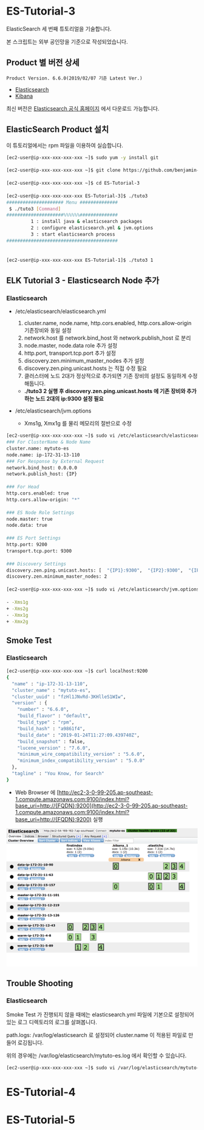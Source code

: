 # ES-Tutorial-3

ElasticSearch 세 번째 튜토리얼을 기술합니다.

본 스크립트는 외부 공인망을 기준으로 작성되었습니다.

## Product 별 버전 상세
```
Product Version. 6.6.0(2019/02/07 기준 Latest Ver.)
```
* [Elasticsearch](https://artifacts.elastic.co/downloads/elasticsearch/elasticsearch-6.6.0.rpm)
* [Kibana](https://artifacts.elastic.co/downloads/kibana/kibana-6.6.0-x86_64.rpm)

최신 버전은 [Elasticsearch 공식 홈페이지](https://www.elastic.co/downloads) 에서 다운로드 가능합니다.

## ElasticSearch Product 설치

이 튜토리얼에서는 rpm 파일을 이용하여 실습합니다.

```bash
[ec2-user@ip-xxx-xxx-xxx-xxx ~]$ sudo yum -y install git

[ec2-user@ip-xxx-xxx-xxx-xxx ~]$ git clone https://github.com/benjamin-btn/ES-Tutorial-3.git

[ec2-user@ip-xxx-xxx-xxx-xxx ~]$ cd ES-Tutorial-3

[ec2-user@ip-xxx-xxx-xxx-xxx ES-Tutorial-3]$ ./tuto3
##################### Menu ##############
 $ ./tuto3 [Command]
#####################%%%%%%##############
         1 : install java & elasticsearch packages
         2 : configure elasticsearch.yml & jvm.options
         3 : start elasticsearch process
#########################################


[ec2-user@ip-xxx-xxx-xxx-xxx ES-Tutorial-1]$ ./tuto3 1

```

## ELK Tutorial 3 - Elasticsearch Node 추가

### Elasticsearch
* /etc/elasticsearch/elasticsearch.yml
  1) cluster.name, node.name, http.cors.enabled, http.cors.allow-origin 기존장비와 동일 설정
  2) network.host 를 network.bind_host 와 network.publish_host 로 분리
  3) node.master, node.data role 추가 설정
  4) http.port, transport.tcp.port 추가 설정
  5) discovery.zen.minimum_master_nodes 추가 설정
  6) discovery.zen.ping.unicast.hosts 는 직접 수정 필요
  7) 클러스터에 노드 2대가 정상적으로 추가되면 기존 장비의 설정도 동일하게 수정해둡니다.
    - **./tuto3 2 실행 후 discovery.zen.ping.unicast.hosts 에 기존 장비와 추가하는 노드 2대의 ip:9300 설정 필요**


* /etc/elasticsearch/jvm.options
  - Xms1g, Xmx1g 를 물리 메모리의 절반으로 수정

```bash
[ec2-user@ip-xxx-xxx-xxx-xxx ~]$ sudo vi /etc/elasticsearch/elasticsearch.yml
### For ClusterName & Node Name
cluster.name: mytuto-es
node.name: ip-172-31-13-110
### For Response by External Request
network.bind_host: 0.0.0.0
network.publish_host: {IP}

### For Head
http.cors.enabled: true
http.cors.allow-origin: "*"

### ES Node Role Settings
node.master: true
node.data: true

### ES Port Settings
http.port: 9200
transport.tcp.port: 9300

### Discovery Settings
discovery.zen.ping.unicast.hosts: [  "{IP1}:9300",  "{IP2}:9300",  "{IP3}:9300",  ]
discovery.zen.minimum_master_nodes: 2

[ec2-user@ip-xxx-xxx-xxx-xxx ~]$ sudo vi /etc/elasticsearch/jvm.options

- -Xms1g
+ -Xms2g
- -Xmx1g
+ -Xmx2g
```

## Smoke Test

### Elasticsearch

```bash
[ec2-user@ip-xxx-xxx-xxx-xxx ~]$ curl localhost:9200
{
  "name" : "ip-172-31-13-110",
  "cluster_name" : "mytuto-es",
  "cluster_uuid" : "fzHl1JNvRd-3KHlleS1WIw",
  "version" : {
    "number" : "6.6.0",
    "build_flavor" : "default",
    "build_type" : "rpm",
    "build_hash" : "a9861f4",
    "build_date" : "2019-01-24T11:27:09.439740Z",
    "build_snapshot" : false,
    "lucene_version" : "7.6.0",
    "minimum_wire_compatibility_version" : "5.6.0",
    "minimum_index_compatibility_version" : "5.0.0"
  },
  "tagline" : "You Know, for Search"
}

```

* Web Browser 에 [http://ec2-3-0-99-205.ap-southeast-1.compute.amazonaws.com:9100/index.html?base_uri=http://{FQDN}:9200](http://ec2-3-0-99-205.ap-southeast-1.compute.amazonaws.com:9100/index.html?base_uri=http://{FQDN}:9200) 실행

![Optional Text](image/es-head.png)

## Trouble Shooting

### Elasticsearch
Smoke Test 가 진행되지 않을 때에는 elasticsearch.yml 파일에 기본으로 설정되어있는 로그 디렉토리의 로그를 살펴봅니다.

path.logs: /var/log/elasticsearch 로 설정되어 cluster.name 이 적용된 파일로 만들어 로깅됩니다.

위의 경우에는 /var/log/elasticsearch/mytuto-es.log 에서 확인할 수 있습니다.

```bash
[ec2-user@ip-xxx-xxx-xxx-xxx ~]$ sudo vi /var/log/elasticsearch/mytuto-es.log
```

# ES-Tutorial-4
# ES-Tutorial-5
